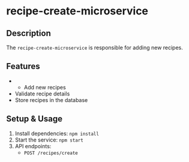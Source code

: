 # recipe-create-microservice 

## Description
The `recipe-create-microservice` is responsible for adding new recipes.

## Features
- - Add new recipes
- Validate recipe details
- Store recipes in the database

## Setup & Usage
1. Install dependencies: `npm install`
2. Start the service: `npm start`
3. API endpoints:
   - `POST /recipes/create`
